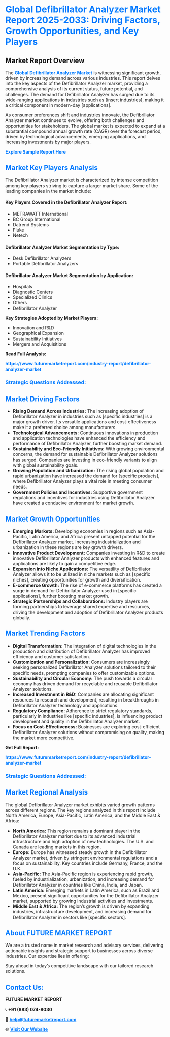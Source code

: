 <h1 style="color: #007BFF;">Global Defibrillator Analyzer Market Report 2025-2033: Driving Factors, Growth Opportunities, and Key Players</h1>

<section id="overview">
<h2>Market Report Overview</h2>
<p>The <a href="https://www.futuremarketreport.com/industry-report/defibrillator-analyzer-market" style="color: #007BFF; text-decoration: none;"><strong>Global Defibrillator Analyzer Market</strong></a> is witnessing significant growth, driven by increasing demand across various industries. This report delves into the key aspects of the Defibrillator Analyzer market, providing a comprehensive analysis of its current status, future potential, and challenges. The demand for Defibrillator Analyzer has surged due to its wide-ranging applications in industries such as [insert industries], making it a critical component in modern-day [applications].</p>
<p>As consumer preferences shift and industries innovate, the Defibrillator Analyzer market continues to evolve, offering both challenges and opportunities for stakeholders. The global market is expected to expand at a substantial compound annual growth rate (CAGR) over the forecast period, driven by technological advancements, emerging applications, and increasing investments by major players.</p>
</section>

<section id="overview">
<p><a href="https://www.futuremarketreport.com/request-sample/reportId=119878" style="color: #007BFF; text-decoration: none;"><strong>Explore Sample Report Here</strong></a></p>
</section>

<section id="key-players">
<h2 style="color: #007BFF;">Market Key Players Analysis</h2>
<p>The Defibrillator Analyzer market is characterized by intense competition among key players striving to capture a larger market share. Some of the leading companies in the market include:</p>
<h4>Key Players Covered in the Defibrillator Analyzer Report:</h4>
<ul><li>METRAWATT International</li><li>BC Group International</li><li>Datrend Systems</li><li>Fluke</li><li>Netech</li></ul>
<h4>Defibrillator Analyzer Market Segmentation by Type:</h4>
<ul><li>Desk Defibrillator Analyzers</li><li>Portable Defibrillator Analyzers</li></ul>

<h4>Defibrillator Analyzer Market Segmentation by Application:</h4>
<ul><li>Hospitals</li><li>Diagnostic Centers</li><li>Specialized Clinics</li><li>Others</li><li>Defibrillator Analyzer</li></ul>
<p><strong>Key Strategies Adopted by Market Players:</strong></p>
<ul>
<li>Innovation and R&D</li>
<li>Geographical Expansion</li>
<li>Sustainability Initiatives</li>
<li>Mergers and Acquisitions</li>
</ul>
</section>

<section>
<p><strong>Read Full Analysis: </strong></p><a href="https://www.futuremarketreport.com/industry-report/defibrillator-analyzer-market" style="color: #007BFF; text-decoration: none;"><strong>https://www.futuremarketreport.com/industry-report/defibrillator-analyzer-market</strong></a>
<h3 style="color: #007BFF;">Strategic Questions Addressed:</h3>
</section>

<section id="driving-factors">
<h2 style="color: #007BFF;">Market Driving Factors</h2>
<ul>
<li><strong>Rising Demand Across Industries:</strong> The increasing adoption of Defibrillator Analyzer in industries such as [specific industries] is a major growth driver. Its versatile applications and cost-effectiveness make it a preferred choice among manufacturers.</li>
<li><strong>Technological Advancements:</strong> Continuous innovations in production and application technologies have enhanced the efficiency and performance of Defibrillator Analyzer, further boosting market demand.</li>
<li><strong>Sustainability and Eco-Friendly Initiatives:</strong> With growing environmental concerns, the demand for sustainable Defibrillator Analyzer solutions has surged. Companies are investing in eco-friendly variants to align with global sustainability goals.</li>
<li><strong>Growing Population and Urbanization:</strong> The rising global population and rapid urbanization have increased the demand for [specific products], where Defibrillator Analyzer plays a vital role in meeting consumer needs.</li>
<li><strong>Government Policies and Incentives:</strong> Supportive government regulations and incentives for industries using Defibrillator Analyzer have created a conducive environment for market growth.</li>
</ul>
</section>

<section id="growth-opportunities">
<h2 style="color: #007BFF;">Market Growth Opportunities</h2>
<ul>
<li><strong>Emerging Markets:</strong> Developing economies in regions such as Asia-Pacific, Latin America, and Africa present untapped potential for the Defibrillator Analyzer market. Increasing industrialization and urbanization in these regions are key growth drivers.</li>
<li><strong>Innovative Product Development:</strong> Companies investing in R&D to create innovative Defibrillator Analyzer products with enhanced features and applications are likely to gain a competitive edge.</li>
<li><strong>Expansion into Niche Applications:</strong> The versatility of Defibrillator Analyzer allows it to be utilized in niche markets such as [specific niches], creating opportunities for growth and diversification.</li>
<li><strong>E-commerce Growth:</strong> The rise of e-commerce platforms has created a surge in demand for Defibrillator Analyzer used in [specific applications], further boosting market growth.</li>
<li><strong>Strategic Partnerships and Collaborations:</strong> Industry players are forming partnerships to leverage shared expertise and resources, driving the development and adoption of Defibrillator Analyzer products globally.</li>
</ul>
</section>

<section id="trending-factors">
<h2 style="color: #007BFF;">Market Trending Factors</h2>
<ul>
<li><strong>Digital Transformation:</strong> The integration of digital technologies in the production and distribution of Defibrillator Analyzer has improved efficiency and customer satisfaction.</li>
<li><strong>Customization and Personalization:</strong> Consumers are increasingly seeking personalized Defibrillator Analyzer solutions tailored to their specific needs, prompting companies to offer customizable options.</li>
<li><strong>Sustainability and Circular Economy:</strong> The push towards a circular economy has driven demand for recyclable and reusable Defibrillator Analyzer solutions.</li>
<li><strong>Increased Investment in R&D:</strong> Companies are allocating significant resources to research and development, resulting in breakthroughs in Defibrillator Analyzer technology and applications.</li>
<li><strong>Regulatory Compliance:</strong> Adherence to strict regulatory standards, particularly in industries like [specific industries], is influencing product development and quality in the Defibrillator Analyzer market.</li>
<li><strong>Focus on Cost-Effectiveness:</strong> Businesses are exploring cost-efficient Defibrillator Analyzer solutions without compromising on quality, making the market more competitive.</li>
</ul>
</section>

<section>
<p><strong>Get Full Report: </strong></p><a href="https://www.futuremarketreport.com/industry-report/defibrillator-analyzer-market" style="color: #007BFF; text-decoration: none;"><strong>https://www.futuremarketreport.com/industry-report/defibrillator-analyzer-market</strong></a>
<h3 style="color: #007BFF;">Strategic Questions Addressed:</h3>
</section>


<section id="regional-analysis">
<h2 style="color: #007BFF;">Market Regional Analysis</h2>
<p>The global Defibrillator Analyzer market exhibits varied growth patterns across different regions. The key regions analyzed in this report include North America, Europe, Asia-Pacific, Latin America, and the Middle East & Africa:</p>
<ul>
<li><strong>North America:</strong> This region remains a dominant player in the Defibrillator Analyzer market due to its advanced industrial infrastructure and high adoption of new technologies. The U.S. and Canada are leading markets in this region.</li>
<li><strong>Europe:</strong> Europe has witnessed steady growth in the Defibrillator Analyzer market, driven by stringent environmental regulations and a focus on sustainability. Key countries include Germany, France, and the U.K.</li>
<li><strong>Asia-Pacific:</strong> The Asia-Pacific region is experiencing rapid growth, fueled by industrialization, urbanization, and increasing demand for Defibrillator Analyzer in countries like China, India, and Japan.</li>
<li><strong>Latin America:</strong> Emerging markets in Latin America, such as Brazil and Mexico, present significant opportunities for the Defibrillator Analyzer market, supported by growing industrial activities and investments.</li>
<li><strong>Middle East & Africa:</strong> The region’s growth is driven by expanding industries, infrastructure development, and increasing demand for Defibrillator Analyzer in sectors like [specific sectors].</li>
</ul>
</section>

<footer>
<h2 style="color: #007BFF;">About FUTURE MARKET REPORT</h2>
<p>We are a trusted name in market research and advisory services, delivering actionable insights and strategic support to businesses across diverse industries. Our expertise lies in offering:</p>

<p>Stay ahead in today’s competitive landscape with our tailored research solutions.</p>

<h2 style="color: #007BFF;">Contact Us:</h2>
<p><strong>FUTURE MARKET REPORT</strong></p>
<p>📞 <strong>+91 (883) 074-8030</strong></p>
<p>📧 <strong><a href="mailto:help@futuremarketreport.com" style="color: #007BFF;">help@futuremarketreport.com</a></strong></p>
<p>🌐 <strong><a href="https://www.futuremarketreport.com/" style="color: #007BFF;">Visit Our Website</a></strong></p>
</footer>